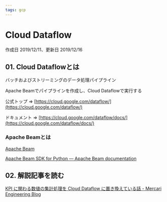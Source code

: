 ```yaml
---
tags: gcp
---
```


# Cloud Dataflow

作成日 2019/12/11、更新日 2019/12/16

## 01. Cloud Dataflowとは

バッチおよびストリーミングのデータ処理パイプライン

Apache Beamでパイプラインを作成し、Cloud Dataflowで実行する

公式トップ => [https://cloud.google.com/dataflow/](https://cloud.google.com/dataflow/)

ドキュメント => [https://cloud.google.com/dataflow/docs/](https://cloud.google.com/dataflow/docs/)

### Apache Beamとは

[Apache Beam](https://beam.apache.org/)

[Apache Beam SDK for Python — Apache Beam documentation](https://beam.apache.org/releases/pydoc/2.16.0/)

## 02. 解説記事を読む

[KPI に関わる数値の集計処理を Cloud Dataflow に置き換えている話 \- Mercari Engineering Blog](https://tech.mercari.com/entry/2017/11/02/142931)